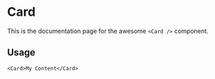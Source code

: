 # Card

This is the documentation page for the awesome `<Card />` component.

## Usage

```tsx{1}
<Card>My Content</Card>
```